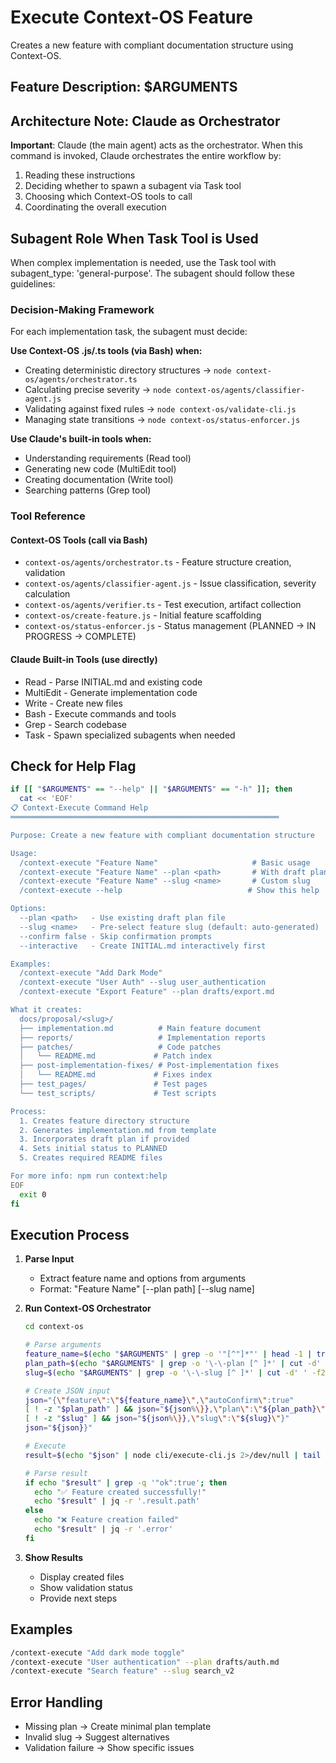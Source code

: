 # Execute Context-OS Feature

Creates a new feature with compliant documentation structure using Context-OS.

## Feature Description: $ARGUMENTS

## Architecture Note: Claude as Orchestrator

**Important**: Claude (the main agent) acts as the orchestrator. When this command is invoked, Claude orchestrates the entire workflow by:
1. Reading these instructions
2. Deciding whether to spawn a subagent via Task tool
3. Choosing which Context-OS tools to call
4. Coordinating the overall execution

## Subagent Role When Task Tool is Used

When complex implementation is needed, use the Task tool with subagent_type: 'general-purpose'. The subagent should follow these guidelines:

### Decision-Making Framework

For each implementation task, the subagent must decide:

**Use Context-OS .js/.ts tools (via Bash) when:**
- Creating deterministic directory structures → `node context-os/agents/orchestrator.ts`
- Calculating precise severity → `node context-os/agents/classifier-agent.js`
- Validating against fixed rules → `node context-os/validate-cli.js`
- Managing state transitions → `node context-os/status-enforcer.js`

**Use Claude's built-in tools when:**
- Understanding requirements (Read tool)
- Generating new code (MultiEdit tool)
- Creating documentation (Write tool)
- Searching patterns (Grep tool)

### Tool Reference

#### Context-OS Tools (call via Bash)
- `context-os/agents/orchestrator.ts` - Feature structure creation, validation
- `context-os/agents/classifier-agent.js` - Issue classification, severity calculation
- `context-os/agents/verifier.ts` - Test execution, artifact collection
- `context-os/create-feature.js` - Initial feature scaffolding
- `context-os/status-enforcer.js` - Status management (PLANNED → IN PROGRESS → COMPLETE)

#### Claude Built-in Tools (use directly)
- Read - Parse INITIAL.md and existing code
- MultiEdit - Generate implementation code
- Write - Create new files
- Bash - Execute commands and tools
- Grep - Search codebase
- Task - Spawn specialized subagents when needed

## Check for Help Flag

```bash
if [[ "$ARGUMENTS" == "--help" || "$ARGUMENTS" == "-h" ]]; then
  cat << 'EOF'
📋 Context-Execute Command Help
════════════════════════════════════════════════════════════

Purpose: Create a new feature with compliant documentation structure

Usage:
  /context-execute "Feature Name"                     # Basic usage
  /context-execute "Feature Name" --plan <path>       # With draft plan
  /context-execute "Feature Name" --slug <name>       # Custom slug
  /context-execute --help                            # Show this help

Options:
  --plan <path>   - Use existing draft plan file
  --slug <name>   - Pre-select feature slug (default: auto-generated)
  --confirm false - Skip confirmation prompts
  --interactive   - Create INITIAL.md interactively first

Examples:
  /context-execute "Add Dark Mode"
  /context-execute "User Auth" --slug user_authentication
  /context-execute "Export Feature" --plan drafts/export.md

What it creates:
  docs/proposal/<slug>/
  ├── implementation.md          # Main feature document
  ├── reports/                   # Implementation reports
  ├── patches/                   # Code patches
  │   └── README.md             # Patch index
  ├── post-implementation-fixes/ # Post-implementation fixes
  │   └── README.md             # Fixes index
  ├── test_pages/               # Test pages
  └── test_scripts/             # Test scripts

Process:
  1. Creates feature directory structure
  2. Generates implementation.md from template
  3. Incorporates draft plan if provided
  4. Sets initial status to PLANNED
  5. Creates required README files

For more info: npm run context:help
EOF
  exit 0
fi
```

## Execution Process

1. **Parse Input**
   - Extract feature name and options from arguments
   - Format: "Feature Name" [--plan path] [--slug name]

2. **Run Context-OS Orchestrator**
   ```bash
   cd context-os
   
   # Parse arguments
   feature_name=$(echo "$ARGUMENTS" | grep -o '"[^"]*"' | head -1 | tr -d '"')
   plan_path=$(echo "$ARGUMENTS" | grep -o '\-\-plan [^ ]*' | cut -d' ' -f2)
   slug=$(echo "$ARGUMENTS" | grep -o '\-\-slug [^ ]*' | cut -d' ' -f2)
   
   # Create JSON input
   json="{\"feature\":\"${feature_name}\",\"autoConfirm\":true"
   [ ! -z "$plan_path" ] && json="${json%\}},\"plan\":\"${plan_path}\"}"
   [ ! -z "$slug" ] && json="${json%\}},\"slug\":\"${slug}\"}"
   json="${json}}"
   
   # Execute
   result=$(echo "$json" | node cli/execute-cli.js 2>/dev/null | tail -1)
   
   # Parse result
   if echo "$result" | grep -q '"ok":true'; then
     echo "✅ Feature created successfully!"
     echo "$result" | jq -r '.result.path'
   else
     echo "❌ Feature creation failed"
     echo "$result" | jq -r '.error'
   fi
   ```

3. **Show Results**
   - Display created files
   - Show validation status
   - Provide next steps

## Examples

```bash
/context-execute "Add dark mode toggle"
/context-execute "User authentication" --plan drafts/auth.md
/context-execute "Search feature" --slug search_v2
```

## Error Handling

- Missing plan → Create minimal plan template
- Invalid slug → Suggest alternatives
- Validation failure → Show specific issues
